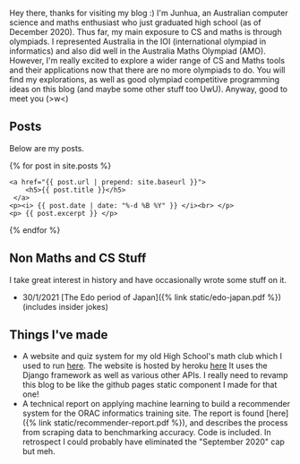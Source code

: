 Hey there, thanks for visiting my blog :) I'm Junhua, an Australian computer science and maths enthusiast who just graduated high school (as of December 2020). Thus far, my main exposure to CS and maths is through olympiads. I represented Australia in the IOI (international olympiad in informatics) and also did well in the Australia Maths Olympiad (AMO). However, I'm really excited to explore a wider range of CS and Maths tools and their applications now that there are no more olympiads to do. You will find my explorations, as well as good olympiad competitive programming ideas on this blog (and maybe some other stuff too UwU). Anyway, good to meet you (>w<) 

## Posts
Below are my posts. 
<div id="html" markdown="0">

{% for post in site.posts %}

    <a href="{{ post.url | prepend: site.baseurl }}">
	    <h5>{{ post.title }}</h5> 
     </a>
	<p><i> {{ post.date | date: "%-d %B %Y" }} </i><br> </p>
	<p> {{ post.excerpt }} </p>
{% endfor %}

</div>

## Non Maths and CS Stuff

I take great interest in history and have occasionally wrote some stuff on it.
- 30/1/2021 [The Edo period of Japan]({% link static/edo-japan.pdf %}) (includes insider jokes)

## Things I've made

- A website and quiz system for my old High School's math club which I used to run [here](https://github.com/Maths-Club). The website is hosted by heroku [here](https://cgsmathclub.herokuapp.com/) It uses the Django framework as well as various other APIs. I really need to revamp this blog to be like the github pages static component I made for that one!
- A technical report on applying machine learning to build a recommender system for the ORAC informatics training site. The report is found [here]({% link static/recommender-report.pdf %}), and describes the process from scraping data to benchmarking accuracy. Code is included. In retrospect I could probably have eliminated the "September 2020" cap but meh.
